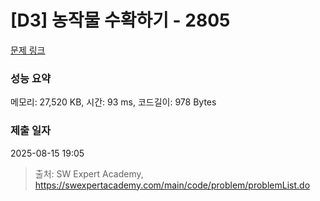 # [D3] 농작물 수확하기 - 2805 

[문제 링크](https://swexpertacademy.com/main/code/problem/problemDetail.do?contestProbId=AV7GLXqKAWYDFAXB) 

### 성능 요약

메모리: 27,520 KB, 시간: 93 ms, 코드길이: 978 Bytes

### 제출 일자

2025-08-15 19:05



> 출처: SW Expert Academy, https://swexpertacademy.com/main/code/problem/problemList.do
